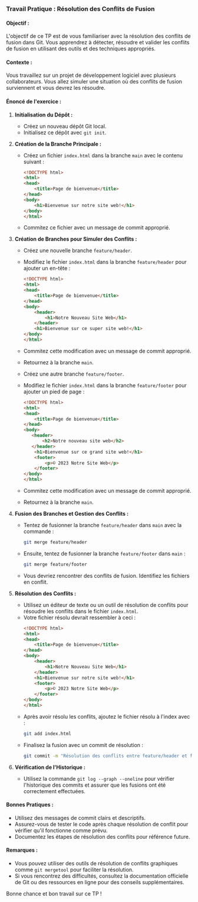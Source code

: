 ### Travail Pratique : Résolution des Conflits de Fusion

#### Objectif :
L'objectif de ce TP est de vous familiariser avec la résolution des conflits de fusion dans Git. Vous apprendrez à détecter, résoudre et valider les conflits de fusion en utilisant des outils et des techniques appropriés.

#### Contexte :
Vous travaillez sur un projet de développement logiciel avec plusieurs collaborateurs. Vous allez simuler une situation où des conflits de fusion surviennent et vous devrez les résoudre.

#### Énoncé de l'exercice :

1. **Initialisation du Dépôt :**
   - Créez un nouveau dépôt Git local.
   - Initialisez ce dépôt avec `git init`.

2. **Création de la Branche Principale :**
   - Créez un fichier `index.html` dans la branche `main` avec le contenu suivant :
     ```html
     <!DOCTYPE html>
     <html>
     <head>
         <title>Page de bienvenue</title>
     </head>
     <body>
         <h1>Bienvenue sur notre site web!</h1>
     </body>
     </html>
     ```
   - Commitez ce fichier avec un message de commit approprié.

3. **Création de Branches pour Simuler des Conflits :**
   - Créez une nouvelle branche `feature/header`.
   - Modifiez le fichier `index.html` dans la branche `feature/header` pour ajouter un en-tête :
     ```html
     <!DOCTYPE html>
     <html>
     <head>
         <title>Page de bienvenue</title>
     </head>
     <body>
         <header>
             <h1>Notre Nouveau Site Web</h1>
         </header>
         <h1>Bienvenue sur ce super site web!</h1>
     </body>
     </html>
     ```
   - Commitez cette modification avec un message de commit approprié.
   - Retournez à la branche `main`.

   - Créez une autre branche `feature/footer`.
   - Modifiez le fichier `index.html` dans la branche `feature/footer` pour ajouter un pied de page :
     ```html
     <!DOCTYPE html>
     <html>
     <head>
         <title>Page de bienvenue</title>
     </head>
     <body>
	 	<header>
			<h2>Notre nouveau site web</h2>
		</header>
         <h1>Bienvenue sur ce grand site web!</h1>
         <footer>
             <p>© 2023 Notre Site Web</p>
         </footer>
     </body>
     </html>
     ```
   - Commitez cette modification avec un message de commit approprié.
   - Retournez à la branche `main`.

4. **Fusion des Branches et Gestion des Conflits :**
   - Tentez de fusionner la branche `feature/header` dans `main` avec la commande :
     ```bash
     git merge feature/header
     ```
   - Ensuite, tentez de fusionner la branche `feature/footer` dans `main` :
     ```bash
     git merge feature/footer
     ```
   - Vous devriez rencontrer des conflits de fusion. Identifiez les fichiers en conflit.

5. **Résolution des Conflits :**
   - Utilisez un éditeur de texte ou un outil de résolution de conflits pour résoudre les conflits dans le fichier `index.html`.
   - Votre fichier résolu devrait ressembler à ceci :
     ```html
     <!DOCTYPE html>
     <html>
     <head>
         <title>Page de bienvenue</title>
     </head>
     <body>
         <header>
             <h1>Notre Nouveau Site Web</h1>
         </header>
         <h1>Bienvenue sur notre site web!</h1>
         <footer>
             <p>© 2023 Notre Site Web</p>
         </footer>
     </body>
     </html>
     ```
   - Après avoir résolu les conflits, ajoutez le fichier résolu à l'index avec :
     ```bash
     git add index.html
     ```
   - Finalisez la fusion avec un commit de résolution :
     ```bash
     git commit -m "Résolution des conflits entre feature/header et feature/footer"
     ```

6. **Vérification de l'Historique :**
   - Utilisez la commande `git log --graph --oneline` pour vérifier l'historique des commits et assurer que les fusions ont été correctement effectuées.

#### Bonnes Pratiques :
- Utilisez des messages de commit clairs et descriptifs.
- Assurez-vous de tester le code après chaque résolution de conflit pour vérifier qu'il fonctionne comme prévu.
- Documentez les étapes de résolution des conflits pour référence future.

#### Remarques :
- Vous pouvez utiliser des outils de résolution de conflits graphiques comme `git mergetool` pour faciliter la résolution.
- Si vous rencontrez des difficultés, consultez la documentation officielle de Git ou des ressources en ligne pour des conseils supplémentaires.

Bonne chance et bon travail sur ce TP !
